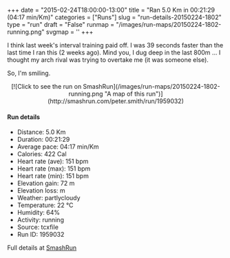 +++
date = "2015-02-24T18:00:00-13:00"
title = "Ran 5.0 Km in 00:21:29 (04:17 min/Km)"
categories = ["Runs"]
slug = "run-details-20150224-1802"
type = "run"
draft = "False"
runmap = "/images/run-maps/20150224-1802-running.png"
svgmap = '<polyline points="94 79, 88 78, 75 87, 70 93, 53 100, 51 100, 36 97, 41 83, 2 71, 19 35, 23 31, 56 1, 57 0, 65 1, 67 6, 29 42, 68 3, 67 1, 56 2, 18 35, 3 70, 39 81, 37 95, 51 99, 71 96, 77 84, 98 74">'
+++

I think last week's interval training paid off. I was 39 seconds faster than the last time I ran this (2 weeks ago). Mind you, I dug deep in the last 800m ... I thought my arch rival was trying to overtake me (it was someone else). 

So, I'm smiling. 



<!--more-->

<center>
[![Click to see the run on SmashRun](/images/run-maps/20150224-1802-running.png "A map of this run")](http://smashrun.com/peter.smith/run/1959032)
</center>

#### Run details

* Distance: 5.0 Km
* Duration: 00:21:29
* Average pace: 04:17 min/Km
* Calories: 422 Cal
* Heart rate (ave): 151 bpm
* Heart rate (max): 151 bpm
* Heart rate (min): 151 bpm
* Elevation gain: 72 m
* Elevation loss:  m
* Weather: partlycloudy
* Temperature: 22 &deg;C
* Humidity: 64%
* Activity: running
* Source: tcxfile
* Run ID: 1959032

Full details at [SmashRun](http://smashrun.com/peter.smith/run/1959032)